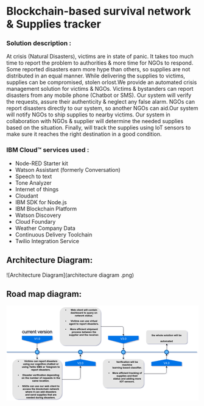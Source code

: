 # Blockchain-based survival network & Supplies tracker


### Solution description :

At crisis (Natural Disasters), victims are in state of panic. It takes too much time to report the problem to authorities & more time for NGOs to respond. Some reported disasters earn more hype than others, so supplies are not distributed in an equal manner. While delivering the supplies to victims, supplies can be compromised, stolen orlost.We provide an automated crisis management solution for victims & NGOs. Victims & bystanders can report disasters from any mobile phone (Chatbot or SMS). Our system will verify the requests, assure their authenticity & neglect any false alarm. NGOs can report disasters directly to our system, so another NGOs can aid.Our system will notify NGOs to ship supplies to nearby victims. Our system in collaboration with NGOs & supplier will determine the needed supplies based on the situation. Finally, will track the supplies using IoT sensors to make sure it reaches the right destination in a good condition.

### IBM Cloud™ services used :
* Node-RED Starter kit 
* Watson Assistant (formerly Conversation)
* Speech to text 
* Tone Analyzer 
* Internet of things 
* Cloudant 
* IBM SDK for Node.js 
* IBM Blockchain Platform 
* Watson Discovery
* Cloud Foundary
* Weather Company Data
* Continuous Delivery Toolchain
* Twilio Integration Service
 



## Architecture Diagram:
![Architecture Diagram](architecture diagram .png)

## Road map diagram:
![Road map diagram](road_map_diagram.png)
